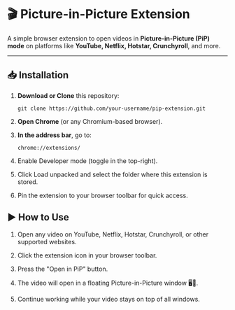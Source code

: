 # 🎬 Picture-in-Picture Extension

A simple browser extension to open videos in **Picture-in-Picture (PiP) mode** on platforms like **YouTube, Netflix, Hotstar, Crunchyroll**, and more.

---

## 📥 Installation

1. **Download or Clone** this repository:

   ```arduino
   git clone https://github.com/your-username/pip-extension.git
   ```

2. **Open Chrome** (or any Chromium-based browser).

3. **In the address bar**, go to:

   ```
   chrome://extensions/
   ```

4. Enable Developer mode (toggle in the top-right).

5. Click Load unpacked and select the folder where this extension is stored.

6. Pin the extension to your browser toolbar for quick access.

## ▶️ How to Use

1. Open any video on YouTube, Netflix, Hotstar, Crunchyroll, or other supported websites.

2. Click the extension icon in your browser toolbar.

3. Press the "Open in PiP" button.

4. The video will open in a floating Picture-in-Picture window 🖥️🎥.

5. Continue working while your video stays on top of all windows.
